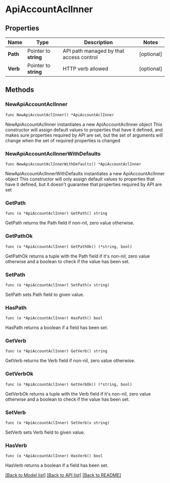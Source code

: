 # ApiAccountAclInner

## Properties

Name | Type | Description | Notes
------------ | ------------- | ------------- | -------------
**Path** | Pointer to **string** | API path managed by that access control | [optional] 
**Verb** | Pointer to **string** | HTTP verb allowed | [optional] 

## Methods

### NewApiAccountAclInner

`func NewApiAccountAclInner() *ApiAccountAclInner`

NewApiAccountAclInner instantiates a new ApiAccountAclInner object
This constructor will assign default values to properties that have it defined,
and makes sure properties required by API are set, but the set of arguments
will change when the set of required properties is changed

### NewApiAccountAclInnerWithDefaults

`func NewApiAccountAclInnerWithDefaults() *ApiAccountAclInner`

NewApiAccountAclInnerWithDefaults instantiates a new ApiAccountAclInner object
This constructor will only assign default values to properties that have it defined,
but it doesn't guarantee that properties required by API are set

### GetPath

`func (o *ApiAccountAclInner) GetPath() string`

GetPath returns the Path field if non-nil, zero value otherwise.

### GetPathOk

`func (o *ApiAccountAclInner) GetPathOk() (*string, bool)`

GetPathOk returns a tuple with the Path field if it's non-nil, zero value otherwise
and a boolean to check if the value has been set.

### SetPath

`func (o *ApiAccountAclInner) SetPath(v string)`

SetPath sets Path field to given value.

### HasPath

`func (o *ApiAccountAclInner) HasPath() bool`

HasPath returns a boolean if a field has been set.

### GetVerb

`func (o *ApiAccountAclInner) GetVerb() string`

GetVerb returns the Verb field if non-nil, zero value otherwise.

### GetVerbOk

`func (o *ApiAccountAclInner) GetVerbOk() (*string, bool)`

GetVerbOk returns a tuple with the Verb field if it's non-nil, zero value otherwise
and a boolean to check if the value has been set.

### SetVerb

`func (o *ApiAccountAclInner) SetVerb(v string)`

SetVerb sets Verb field to given value.

### HasVerb

`func (o *ApiAccountAclInner) HasVerb() bool`

HasVerb returns a boolean if a field has been set.


[[Back to Model list]](../README.md#documentation-for-models) [[Back to API list]](../README.md#documentation-for-api-endpoints) [[Back to README]](../README.md)


